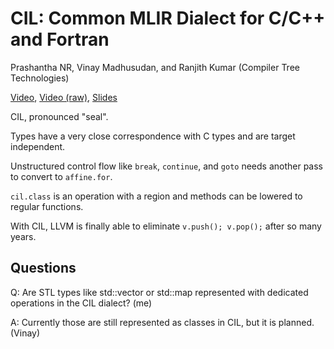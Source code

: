 # CIL: Common MLIR Dialect for C/C++ and Fortran

Prashantha NR, Vinay Madhusudan, and Ranjith Kumar
(Compiler Tree Technologies)

[Video](https://www.youtube.com/watch?v=3gcw-8C9UbA),
[Video (raw)](https://www.youtube.com/watch?v=mNA5bwsKepQ),
[Slides](https://llvm.org/devmtg/2020-09/slides/CIL_Common_MLIR_Abstraction.pdf)

CIL, pronounced "seal".

Types have a very close correspondence with C types and are target
independent.

Unstructured control flow like `break`, `continue`, and `goto` needs
another pass to convert to `affine.for`.

`cil.class` is an operation with a region and methods can be lowered to
regular functions.

With CIL, LLVM is finally able to eliminate `v.push(); v.pop();` after
so many years.

## Questions

Q: Are STL types like std::vector or std::map represented with dedicated operations in the CIL dialect? (me)

A: Currently those are still represented as classes in CIL, but it is
planned. (Vinay)

